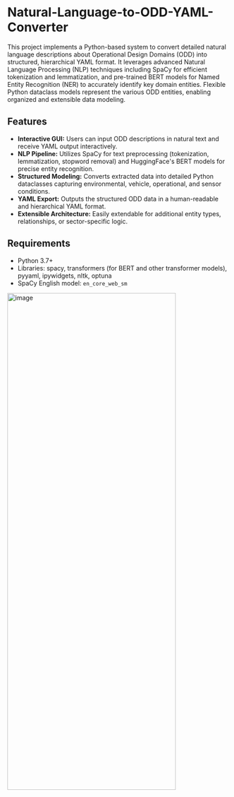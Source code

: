# Natural-Language-to-ODD-YAML-Converter

This project implements a Python-based system to convert detailed natural language descriptions about Operational Design Domains (ODD) into structured, hierarchical YAML format. It leverages advanced Natural Language Processing (NLP) techniques including SpaCy for efficient tokenization and lemmatization, and pre-trained BERT models for Named Entity Recognition (NER) to accurately identify key domain entities. Flexible Python dataclass models represent the various ODD entities, enabling organized and extensible data modeling.

## Features

- **Interactive GUI:** Users can input ODD descriptions in natural text and receive YAML output interactively.  
- **NLP Pipeline:** Utilizes SpaCy for text preprocessing (tokenization, lemmatization, stopword removal) and HuggingFace's BERT models for precise entity recognition.  
- **Structured Modeling:** Converts extracted data into detailed Python dataclasses capturing environmental, vehicle, operational, and sensor conditions.  
- **YAML Export:** Outputs the structured ODD data in a human-readable and hierarchical YAML format.  
- **Extensible Architecture:** Easily extendable for additional entity types, relationships, or sector-specific logic.  

## Requirements

- Python 3.7+  
- Libraries: spacy, transformers (for BERT and other transformer models), pyyaml, ipywidgets, nltk, optuna  
- SpaCy English model: `en_core_web_sm`

<img width="382" height="1125" alt="image" src="https://github.com/user-attachments/assets/8017b0a3-faa8-4f40-bfc4-c1457e7f3b07" />
